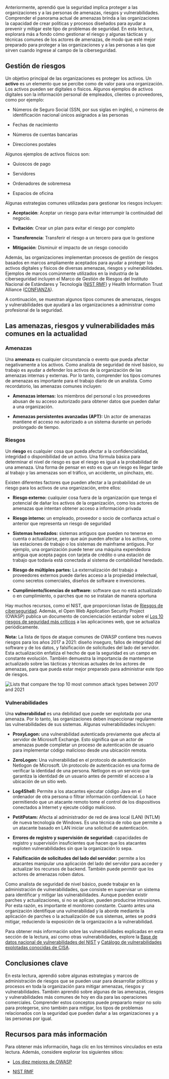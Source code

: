 Anteriormente, aprendió que la seguridad implica proteger a las organizaciones y a las personas de amenazas, riesgos y vulnerabilidades. Comprender el panorama actual de amenazas brinda a las organizaciones la capacidad de crear políticas y procesos diseñados para ayudar a prevenir y mitigar este tipo de problemas de seguridad. En esta lectura, explorará más a fondo cómo gestionar el riesgo y algunas tácticas y técnicas comunes de los actores de amenazas, de modo que esté mejor preparado para proteger a las organizaciones y a las personas a las que sirven cuando ingrese al campo de la ciberseguridad.

## Gestión de riesgos

Un objetivo principal de las organizaciones es proteger los activos. Un **activo** es un elemento que se percibe como de valor para una organización. Los activos pueden ser digitales o físicos. Algunos ejemplos de activos digitales son la información personal de empleados, clientes o proveedores, como por ejemplo:

- Números de Seguro Social (SSN, por sus siglas en inglés), o números de identificación nacional únicos asignados a las personas
    
- Fechas de nacimiento
    
- Números de cuentas bancarias
    
- Direcciones postales
    

Algunos ejemplos de activos físicos son:

- Quioscos de pago
    
- Servidores
    
- Ordenadores de sobremesa
    
- Espacios de oficina
    

Algunas estrategias comunes utilizadas para gestionar los riesgos incluyen:

- **Aceptación**: Aceptar un riesgo para evitar interrumpir la continuidad del negocio.
    
- **Evitación**: Crear un plan para evitar el riesgo por completo
    
- **Transferencia**: Transferir el riesgo a un tercero para que lo gestione
    
- **Mitigación**: Disminuir el impacto de un riesgo conocido
    

Además, las organizaciones implementan procesos de gestión de riesgos basados en marcos ampliamente aceptados para ayudar a proteger los activos digitales y físicos de diversas amenazas, riesgos y vulnerabilidades. Ejemplos de marcos comúnmente utilizados en la industria de la ciberseguridad incluyen el Marco de Gestión de Riesgos del Instituto Nacional de Estándares y Tecnología ([NIST RMF](https://csrc.nist.gov/projects/risk-management/about-rmf)) y Health Information Trust Alliance ([CONFIANZA](https://hitrustalliance.net/product-tool/hitrust-csf/?utm_term=&utm_campaign=HITRUST_i1_PaidSearch&utm_source=adwords&utm_medium=ppc&hsa_acc=2724012343&hsa_cam=16641331914&hsa_grp=136906352837&hsa_ad=598980848547&hsa_src=g&hsa_tgt=dsa-1659695676388&hsa_kw=&hsa_mt=&hsa_net=adwords&hsa_ver=3&gclid=Cj0KCQiAorKfBhC0ARIsAHDzsluRN5tSpCQal-rYnZLo2wUNppQdUHUba82LMX3JMGOoRPEJ6wG6-LgaAryYEALw_wcB)).

A continuación, se muestran algunos tipos comunes de amenazas, riesgos y vulnerabilidades que ayudará a las organizaciones a administrar como profesional de la seguridad.

## Las amenazas, riesgos y vulnerabilidades más comunes en la actualidad

### **Amenazas**

Una **amenaza** es cualquier circunstancia o evento que pueda afectar negativamente a los activos. Como analista de seguridad de nivel básico, su trabajo es ayudar a defender los activos de la organización de las amenazas internas y externas. Por lo tanto, comprender los tipos comunes de amenazas es importante para el trabajo diario de un analista. Como recordatorio, las amenazas comunes incluyen:

- **Amenazas internas:** los miembros del personal o los proveedores abusan de su acceso autorizado para obtener datos que pueden dañar a una organización.
    
- **Amenazas persistentes avanzadas (APT):** Un actor de amenazas mantiene el acceso no autorizado a un sistema durante un período prolongado de tiempo.
    

### **Riesgos**

Un **riesgo** es cualquier cosa que pueda afectar a la confidencialidad, integridad o disponibilidad de un activo. Una fórmula básica para determinar el nivel de riesgo es que el riesgo es igual a la probabilidad de una amenaza. Una forma de pensar en esto es que un riesgo es llegar tarde al trabajo y las amenazas son el tráfico, un accidente, un pinchazo, etc.

Existen diferentes factores que pueden afectar a la probabilidad de un riesgo para los activos de una organización, entre ellos:

- **Riesgo externo:** cualquier cosa fuera de la organización que tenga el potencial de dañar los activos de la organización, como los actores de amenazas que intentan obtener acceso a información privada
    
- **Riesgo interno:** un empleado, proveedor o socio de confianza actual o anterior que representa un riesgo de seguridad
    
- **Sistemas heredados:** sistemas antiguos que pueden no tenerse en cuenta o actualizarse, pero que aún pueden afectar a los activos, como las estaciones de trabajo o los sistemas de mainframe antiguos. Por ejemplo, una organización puede tener una máquina expendedora antigua que acepta pagos con tarjeta de crédito o una estación de trabajo que todavía está conectada al sistema de contabilidad heredado.
    
- **Riesgo de múltiples partes:** La externalización del trabajo a proveedores externos puede darles acceso a la propiedad intelectual, como secretos comerciales, diseños de software e invenciones.
    
- **Cumplimiento/licencias de software:** software que no está actualizado o en cumplimiento, o parches que no se instalan de manera oportuna
    

Hay muchos recursos, como el NIST, que proporcionan listas de [Riesgos de ciberseguridad](https://www.nist.gov/itl/smallbusinesscyber/cybersecurity-basics/cybersecurity-risks). Además, el Open Web Application Security Project (OWASP) publica un documento de concienciación estándar sobre el [Los 10 riesgos de seguridad más críticos](https://owasp.org/www-project-top-ten/) a las aplicaciones web, que se actualiza periódicamente.

**Nota:** La lista de tipos de ataque comunes de OWASP contiene tres nuevos riesgos para los años 2017 a 2021: diseño inseguro, fallos de integridad del software y de los datos, y falsificación de solicitudes del lado del servidor. Esta actualización enfatiza el hecho de que la seguridad es un campo en constante evolución. También demuestra la importancia de mantenerse actualizado sobre las tácticas y técnicas actuales de los actores de amenazas, para que pueda estar mejor preparado para administrar este tipo de riesgos.

![Lists that compare the top 10 most common attack types between 2017 and 2021](https://d3c33hcgiwev3.cloudfront.net/imageAssetProxy.v1/szc-NuF5QlGxA_zoi9LvEg_f089df6d2f2b4fd0bf7ebd806ed63cf1_S33G012.png?expiry=1749081600000&hmac=8oQLV60hBqMjL_IQqAUR38Ls50QHvslqzI0FUhGw5n0)

### **Vulnerabilidades**

Una **vulnerabilidad** es una debilidad que puede ser explotada por una amenaza. Por lo tanto, las organizaciones deben inspeccionar regularmente las vulnerabilidades de sus sistemas. Algunas vulnerabilidades incluyen:

- **ProxyLogon:** una vulnerabilidad autenticada previamente que afecta al servidor de Microsoft Exchange. Esto significa que un actor de amenazas puede completar un proceso de autenticación de usuario para implementar código malicioso desde una ubicación remota.
    
- **ZeroLogon:** Una vulnerabilidad en el protocolo de autenticación Netlogon de Microsoft. Un protocolo de autenticación es una forma de verificar la identidad de una persona. Netlogon es un servicio que garantiza la identidad de un usuario antes de permitir el acceso a la ubicación de un sitio web.
    
- **Log4Shell:** Permite a los atacantes ejecutar código Java en el ordenador de otra persona o filtrar información confidencial. Lo hace permitiendo que un atacante remoto tome el control de los dispositivos conectados a Internet y ejecute código malicioso.
    
- **PetitPotam:** Afecta al administrador de red de área local (LAN) (NTLM) de nueva tecnología de Windows. Es una técnica de robo que permite a un atacante basado en LAN iniciar una solicitud de autenticación.
    
- **Errores de registro y supervisión de seguridad:** capacidades de registro y supervisión insuficientes que hacen que los atacantes exploten vulnerabilidades sin que la organización lo sepa.
    
- **Falsificación de solicitudes del lado del servidor:** permite a los atacantes manipular una aplicación del lado del servidor para acceder y actualizar los recursos de backend. También puede permitir que los actores de amenazas roben datos.
    

Como analista de seguridad de nivel básico, puede trabajar en la administración de vulnerabilidades, que consiste en supervisar un sistema para identificar y mitigar las vulnerabilidades. Aunque pueden existir parches y actualizaciones, si no se aplican, pueden producirse intrusiones. Por esta razón, es importante el monitoreo constante. Cuanto antes una organización identifique una vulnerabilidad y la aborde mediante la aplicación de parches o la actualización de sus sistemas, antes se podrá mitigar, reduciendo la exposición de la organización a la vulnerabilidad.

Para obtener más información sobre las vulnerabilidades explicadas en esta sección de la lectura, así como otras vulnerabilidades, explore la [Base de datos nacional de vulnerabilidades del NIST](https://nvd.nist.gov/vuln) y [Catálogo de vulnerabilidades explotadas conocidas de CISA](https://www.cisa.gov/known-exploited-vulnerabilities-catalog).

## Conclusiones clave

En esta lectura, aprendió sobre algunas estrategias y marcos de administración de riesgos que se pueden usar para desarrollar políticas y procesos en toda la organización para mitigar amenazas, riesgos y vulnerabilidades. También aprendió sobre algunas de las amenazas, riesgos y vulnerabilidades más comunes de hoy en día para las operaciones comerciales. Comprender estos conceptos puede prepararlo mejor no solo para protegerse, sino también para mitigar, los tipos de problemas relacionados con la seguridad que pueden dañar a las organizaciones y a las personas por igual.

## Recursos para más información

Para obtener más información, haga clic en los términos vinculados en esta lectura. Además, considere explorar los siguientes sitios:

- [Los diez mejores de OWASP](https://owasp.org/www-project-top-ten/) 
    
- [NIST RMF](https://csrc.nist.gov/projects/risk-management/about-rmf)